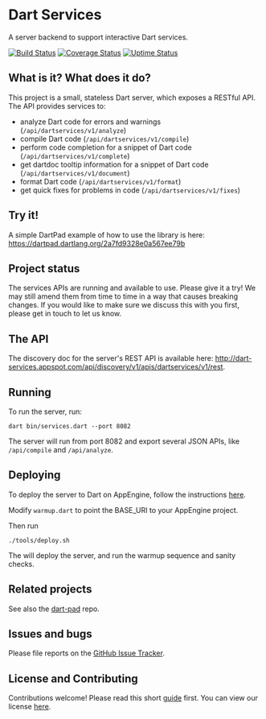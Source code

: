 # Dart Services

A server backend to support interactive Dart services.

[![Build Status](https://travis-ci.org/dart-lang/dart-services.svg?branch=master)](https://travis-ci.org/dart-lang/dart-services)
[![Coverage Status](https://coveralls.io/repos/dart-lang/dart-services/badge.svg?branch=master)](https://coveralls.io/r/dart-lang/dart-services?branch=master)
[![Uptime Status](https://img.shields.io/badge/uptime-Pingdom-blue.svg)](http://stats.pingdom.com/8n3tfpl1u0j9)

## What is it? What does it do?

This project is a small, stateless Dart server, which exposes a RESTful API.
The API provides services to:

- analyze Dart code for errors and warnings (`/api/dartservices/v1/analyze`)
- compile Dart code (`/api/dartservices/v1/compile`)
- perform code completion for a snippet of Dart code (`/api/dartservices/v1/complete`)
- get dartdoc tooltip information for a snippet of Dart code (`/api/dartservices/v1/document`)
- format Dart code (`/api/dartservices/v1/format`)
- get quick fixes for problems in code (`/api/dartservices/v1/fixes`)

## Try it!

A simple DartPad example of how to use the library is here:
https://dartpad.dartlang.org/2a7fd9328e0a567ee79b

## Project status

The services APIs are running and available to use. Please give it a try! We may
still amend them from time to time in a way that causes breaking changes. If you
would like to make sure we discuss this with you first, please get in touch to
let us know.

## The API

The discovery doc for the server's REST API is available here:
http://dart-services.appspot.com/api/discovery/v1/apis/dartservices/v1/rest.

## Running

To run the server, run:

    dart bin/services.dart --port 8082

The server will run from port 8082 and export several JSON APIs, like
`/api/compile` and `/api/analyze`.

## Deploying

To deploy the server to Dart on AppEngine, follow the instructions [here](https://www.dartlang.org/server/google-cloud-platform/app-engine/).

Modify `warmup.dart` to point the BASE_URI to your AppEngine project.

Then run

    ./tools/deploy.sh

The will deploy the server, and run the warmup sequence and sanity checks.

## Related projects

See also the [dart-pad](https://github.com/dart-lang/dart-pad) repo.

## Issues and bugs

Please file reports on the
[GitHub Issue Tracker](https://github.com/dart-lang/dart-services/issues).

## License and Contributing

Contributions welcome! Please read this short
[guide](https://github.com/dart-lang/dart-services/wiki/Contributing) first.
You can view our license
[here](https://github.com/dart-lang/dart-services/blob/master/LICENSE). 
